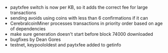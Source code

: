 * paytxfee switch is now per KB, so it adds the correct fee for large transactions
* sending avoids using coins with less than 6 confirmations if it can
* CerebralcoinMiner processes transactions in priority order based on age of dependencies
* make sure generation doesn't start before block 74000 downloaded
* bugfixes by Dean Gores
* testnet, keypoololdest and paytxfee added to getinfo
